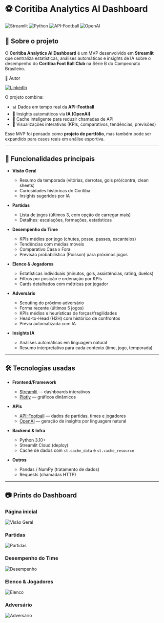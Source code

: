# ⚽ Coritiba Analytics AI Dashboard

![Streamlit](https://img.shields.io/badge/Streamlit-Dashboard-FF4B4B?logo=streamlit&logoColor=white)
![Python](https://img.shields.io/badge/Python-3.10+-blue?logo=python&logoColor=white)
![API-Football](https://img.shields.io/badge/API-Football-green?logo=apifootball&logoColor=white)
![OpenAI](https://img.shields.io/badge/OpenAI-IA-black?logo=openai&logoColor=white)

## 📖 Sobre o projeto

O **Coritiba Analytics AI Dashboard** é um MVP desenvolvido em **Streamlit** que centraliza estatísticas, análises automáticas e insights de IA sobre o desempenho do **Coritiba Foot Ball Club** na Série B do Campeonato Brasileiro.

👤 Autor

[![LinkedIn](https://img.shields.io/badge/LinkedIn-Jean%20Melo-blue?logo=linkedin)](https://pt.linkedin.com/in/jeancmelo)

 
O projeto combina:
- 📊 Dados em tempo real da **API-Football**
- 🧠 Insights automáticos via **IA (OpenAI)**
- 🔄 Cache inteligente para reduzir chamadas de API
- 🎨 Visualizações interativas (KPIs, comparativos, tendências, previsões)

Esse MVP foi pensado como **projeto de portfólio**, mas também pode ser expandido para cases reais em análise esportiva.

---

## 🚀 Funcionalidades principais

- **Visão Geral**  
  - Resumo da temporada (vitórias, derrotas, gols pró/contra, clean sheets)  
  - Curiosidades históricas do Coritiba  
  - Insights sugeridos por IA  

- **Partidas**  
  - Lista de jogos (últimos 3, com opção de carregar mais)  
  - Detalhes: escalações, formações, estatísticas  

- **Desempenho do Time**  
  - KPIs médios por jogo (chutes, posse, passes, escanteios)  
  - Tendências com médias móveis  
  - Comparativo Casa x Fora  
  - Previsão probabilística (Poisson) para próximos jogos  

- **Elenco & Jogadores**  
  - Estatísticas individuais (minutos, gols, assistências, rating, duelos)  
  - Filtros por posição e ordenação por KPIs  
  - Cards detalhados com métricas por jogador  

- **Adversário**  
  - Scouting do próximo adversário  
  - Forma recente (últimos 5 jogos)  
  - KPIs médios e heurísticas de forças/fragilidades  
  - Head-to-Head (H2H) com histórico de confrontos  
  - Prévia automatizada com IA  

- **Insights IA**  
  - Análises automáticas em linguagem natural  
  - Resumo interpretativo para cada contexto (time, jogo, temporada)  

---

## 🛠️ Tecnologias usadas

- **Frontend/Framework**
  - [Streamlit](https://streamlit.io/) — dashboards interativos
  - [Plotly](https://plotly.com/python/) — gráficos dinâmicos  

- **APIs**
  - [API-Football](https://www.api-football.com/) — dados de partidas, times e jogadores  
  - [OpenAI](https://openai.com/) — geração de insights por linguagem natural  

- **Backend & Infra**
  - Python 3.10+  
  - Streamlit Cloud (deploy)  
  - Cache de dados com `st.cache_data` e `st.cache_resource`  

- **Outros**
  - Pandas / NumPy (tratamento de dados)  
  - Requests (chamadas HTTP)  

---

## 📷 Prints do Dashboard

### Página inicial
![Visão Geral](docs/screenshots/visaogeral.png)

### Partidas
![Partidas](docs/screenshots/partidas.png)

### Desempenho do Time
![Desempenho](docs/screenshots/desempenhotime.png)

### Elenco & Jogadores
![Elenco](docs/screenshots/jogadores.png)

### Adversário
![Adversário](docs/screenshots/adversario.png)


